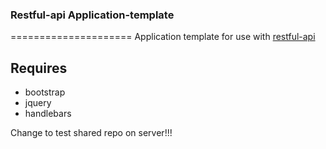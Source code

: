 ### Restful-api Application-template
=====================
Application template for use with [restful-api](https://github.com/ouinformatics/restful-api)

## Requires 
* bootstrap
* jquery
* handlebars

Change to test shared repo on server!!!
